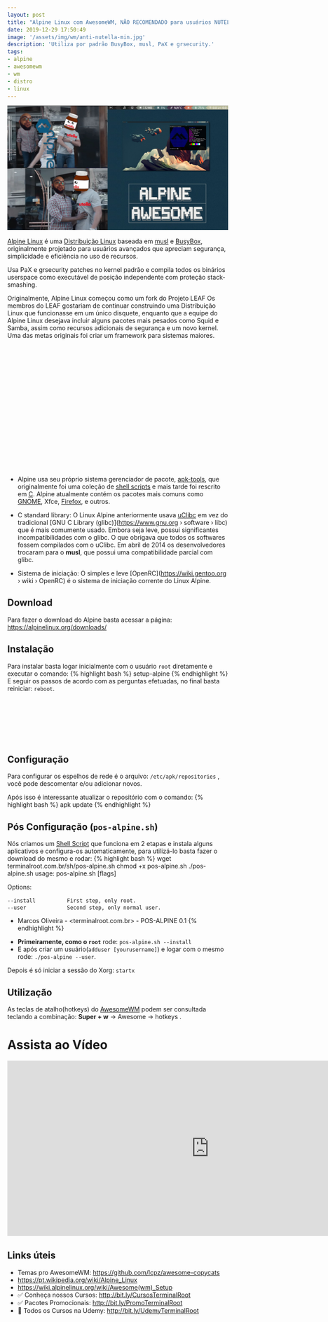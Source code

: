 ```yaml
---
layout: post
title: "Alpine Linux com AwesomeWM, NÃO RECOMENDADO para usuários NUTELLA"
date: 2019-12-29 17:50:49
image: '/assets/img/wm/anti-nutella-min.jpg'
description: 'Utiliza por padrão BusyBox, musl, PaX e grsecurity.'
tags:
- alpine
- awesomewm
- wm
- distro
- linux
---
```


![Alpine Linux com AwesomeWM, NÃO RECOMENDADO para usuários NUTELLA](/assets/img/wm/anti-nutella-min.jpg "Alpine Linux com AwesomeWM, NÃO RECOMENDADO para usuários NUTELLA")

[Alpine Linux](https://alpinelinux.org/) é uma [Distribuição Linux](http://cse.google.com.br/cse?cx=004473188612396442360:qs2ekmnkweq&q=Distro) baseada em [musl](https://www.musl-libc.org) e [BusyBox](https://www.busybox.net/), originalmente projetado para usuários avançados que apreciam segurança, simplicidade e eficiência no uso de recursos.

Usa PaX e grsecurity patches no kernel padrão e compila todos os binários userspace como executável de posição independente com proteção stack-smashing.

Originalmente, Alpine Linux começou como um fork do Projeto LEAF Os membros do LEAF gostariam de continuar construindo uma Distribuição Linux que funcionasse em um único disquete, enquanto que a equipe do Alpine Linux desejava incluir alguns pacotes mais pesados como Squid e Samba, assim como recursos adicionais de segurança e um novo kernel. Uma das metas originais foi criar um framework para sistemas maiores.

<!-- QUADRADO -->
<script async src="//pagead2.googlesyndication.com/pagead/js/adsbygoogle.js"></script>
<ins class="adsbygoogle"
style="display:inline-block;width:336px;height:280px"
data-ad-client="ca-pub-2838251107855362"
data-ad-slot="5351066970"></ins>
<script>
(adsbygoogle = window.adsbygoogle || []).push({});
</script>

+ Alpine usa seu próprio sistema gerenciador de pacote, [apk-tools](https://pkgs.alpinelinux.org/package/v3.4/main/x86/apk-tools), que originalmente foi uma coleção de [shell scripts](https://terminalroot.com.br/shell) e mais tarde foi rescrito em [C](https://terminalroot.com.br/2017/01/codigo-de-linguagem-c-para-aprendizado.html). Alpine atualmente contém os pacotes mais comuns como [GNOME](https://terminalroot.com.br/2018/02/como-customizar-a-aparencia-do-gnome.html), Xfce, [Firefox](https://terminalroot.com.br/2014/09/complementos-uteis-para-firefox.html), e outros.

+ C standard library: O Linux Alpine anteriormente usava [uClibc](https://www.uclibc.org) em vez do tradicional [GNU C Library (glibc)](https://www.gnu.org › software › libc) que é mais comumente usado. Embora seja leve, possui significantes incompatibilidades com o glibc. O que obrigava que todos os softwares fossem compilados com o uClibc. Em abril de 2014 os desenvolvedores trocaram para o **musl**, que possui uma compatibilidade parcial com glibc.

+ Sistema de iniciação: O simples e leve [OpenRC](https://wiki.gentoo.org › wiki › OpenRC) é o sistema de iniciação corrente do Linux Alpine.

## Download
Para fazer o download do Alpine basta acessar a página: <https://alpinelinux.org/downloads/>

## Instalação
Para instalar basta logar inicialmente com o usuário `root` diretamente e executar o comando:
{% highlight bash %}
setup-alpine
{% endhighlight %}
E seguir os passos de acordo com as perguntas efetuadas, no final basta reiniciar: `reboot`.

<!-- MINI ANÚNCIO -->
<script async src="//pagead2.googlesyndication.com/pagead/js/adsbygoogle.js"></script>
<!-- Games Root -->
<ins class="adsbygoogle"
style="display:inline-block;width:730px;height:95px"
data-ad-client="ca-pub-2838251107855362"
data-ad-slot="5351066970"></ins>
<script>
(adsbygoogle = window.adsbygoogle || []).push({});
</script>

## Configuração
Para configurar os espelhos de rede é o arquivo: `/etc/apk/repositories` , você pode descomentar e/ou adicionar novos.

Após isso é interessante atualizar o repositório com o comando:
{% highlight bash %}
apk update
{% endhighlight %}

## Pós Configuração (`pos-alpine.sh`)
Nós criamos um [Shell Script](https://terminalroot.com.br/shell) que funciona em 2 etapas e instala alguns aplicativos e configura-os automaticamente, para utilizá-lo basta fazer o download do mesmo e rodar:
{% highlight bash %}
wget terminalroot.com.br/sh/pos-alpine.sh
chmod +x pos-alpine.sh
./pos-alpine.sh
usage: pos-alpine.sh [flags]

  Options:

    --install          First step, only root.
    --user             Second step, only normal user.

* Marcos Oliveira - <terminalroot.com.br> - POS-ALPINE 0.1
{% endhighlight %}

+ **Primeiramente, como o `root`** rode: `pos-alpine.sh --install`
+ E após criar um usuário(`adduser [yourusername]`) e logar com o mesmo rode: `./pos-alpine --user`.

Depois é só iniciar a sessão do Xorg: `startx`

## Utilização
As teclas de atalho(hotkeys) do [AwesomeWM](https://awesomewm.org/) podem ser consultada teclando a combinação: **Super + w** → Awesome → hotkeys .

# Assista ao Vídeo
<iframe width="920" height="400" src="https://www.youtube.com/embed/RLN20em8JvQ" frameborder="0" allow="accelerometer; autoplay; encrypted-media; gyroscope; picture-in-picture" allowfullscreen></iframe>

<!-- RETANGULO LARGO 2 -->
<script async src="//pagead2.googlesyndication.com/pagead/js/adsbygoogle.js"></script>
<ins class="adsbygoogle"
style="display:block; text-align:center;"
data-ad-layout="in-article"
data-ad-format="fluid"
data-ad-client="ca-pub-2838251107855362"
data-ad-slot="8549252987"></ins>
<script>
(adsbygoogle = window.adsbygoogle || []).push({});
</script>

## Links úteis
+ Temas pro AwesomeWM: <https://github.com/lcpz/awesome-copycats>
+ <https://pt.wikipedia.org/wiki/Alpine_Linux>
+ <https://wiki.alpinelinux.org/wiki/Awesome(wm)_Setup>
+ ✅ Conheça nossos Cursos: <http://bit.ly/CursosTerminalRoot>
+ ✅ Pacotes Promocionais: <http://bit.ly/PromoTerminalRoot>
+ 🎁 Todos os Cursos na Udemy: <http://bit.ly/UdemyTerminalRoot>
